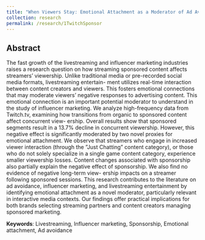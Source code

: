 ```yaml
---
title: "When Viewers Stay: Emotional Attachment as a Moderator of Ad Avoidance in Livestreaming"
collection: research
permalink: /research/1TwitchSponsor
---
```


Abstract
---
The fast growth of the livestreaming and influencer marketing industries raises a
research question on how streaming sponsored content affects streamers’ viewership.
Unlike traditional media or pre-recorded social media formats, livestreaming entertain-
ment utilizes real-time interaction between content creators and viewers. This fosters
emotional connections that may moderate viewers’ negative responses to advertising
content. This emotional connection is an important potential moderator to understand
in the study of influencer marketing. We analyze high-frequency data from Twitch.tv,
examining how transitions from organic to sponsored content affect concurrent view-
ership. Overall results show that sponsored segments result in a 13.7% decline in
concurrent viewership. However, this negative effect is significantly moderated by two
novel proxies for emotional attachment. We observe that streamers who engage in
increased viewer interaction (through the ”Just Chatting” content category), or those
who do not solely specialize in a single game content category, experience smaller
viewership losses. Content changes associated with sponsorship also partially explain
the negative effect of sponsorship. We also find no evidence of negative long-term view-
ership impacts on a streamer following sponsored sessions. This research contributes
to the literature on ad avoidance, influencer marketing, and livestreaming entertainment
by identifying emotional attachment as a novel moderator, particularly relevant in
interactive media contexts. Our findings offer practical implications for both brands
selecting streaming partners and content creators managing sponsored marketing.

**Keywords**: Livestreaming, Influencer marketing, Sponsorship, Emotional attachment, Ad avoidance
